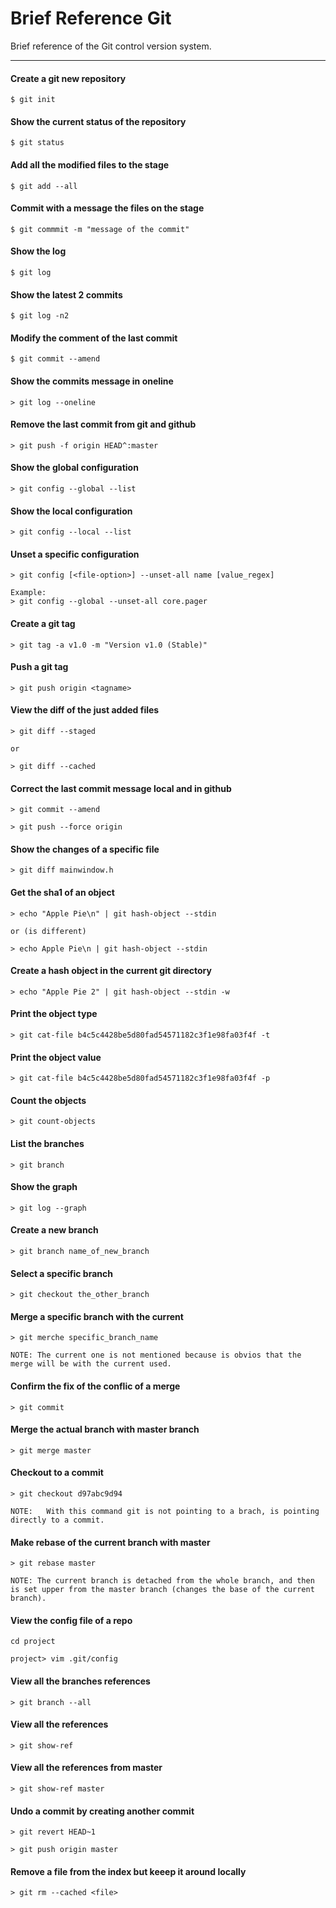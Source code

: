 # Brief Reference Git
Brief reference of the Git control version system.

---

#### Create a git new repository
```
$ git init
```

#### Show the current status of the repository
```
$ git status
```

#### Add all the modified files to the stage
```
$ git add --all
```

#### Commit with a message the files on the stage
```
$ git commmit -m "message of the commit"
```

#### Show the log
```
$ git log
```

#### Show the latest 2 commits
```
$ git log -n2
```

#### Modify the comment of the last commit
```
$ git commit --amend
```

#### Show the commits message in oneline
```
> git log --oneline
```

#### Remove the last commit from git and github
```
> git push -f origin HEAD^:master
```

#### Show the global configuration
```
> git config --global --list
```

#### Show the local configuration
```
> git config --local --list
```

#### Unset a specific configuration
```
> git config [<file-option>] --unset-all name [value_regex]

Example:
> git config --global --unset-all core.pager
```

#### Create a git tag
```
> git tag -a v1.0 -m "Version v1.0 (Stable)"
```

#### Push a git tag
```
> git push origin <tagname>
```

#### View the diff of the just added files
```
> git diff --staged

or

> git diff --cached
```

#### Correct the last commit message local and in github
```
> git commit --amend

> git push --force origin
```

#### Show the changes of a specific file
```
> git diff mainwindow.h
```

#### Get the sha1 of an object
```
> echo "Apple Pie\n" | git hash-object --stdin

or (is different)

> echo Apple Pie\n | git hash-object --stdin
```

#### Create a hash object in the current git directory
```
> echo "Apple Pie 2" | git hash-object --stdin -w
```

#### Print the object type
```
> git cat-file b4c5c4428be5d80fad54571182c3f1e98fa03f4f -t
```

#### Print the object value
```
> git cat-file b4c5c4428be5d80fad54571182c3f1e98fa03f4f -p
```

#### Count the objects
```
> git count-objects
```

#### List the branches
```
> git branch
```

#### Show the graph
```
> git log --graph
```

#### Create a new branch
```
> git branch name_of_new_branch
```

#### Select a specific branch
```
> git checkout the_other_branch
```

#### Merge a specific branch with the current
```
> git merche specific_branch_name

NOTE: The current one is not mentioned because is obvios that the merge will be with the current used.
```

#### Confirm the fix of the conflic of a merge
```
> git commit
```

#### Merge the actual branch with master branch
```
> git merge master
```

#### Checkout to a commit
```
> git checkout d97abc9d94

NOTE:	With this command git is not pointing to a brach, is pointing directly to a commit.
```

#### Make rebase of the current branch with master
```
> git rebase master

NOTE: The current branch is detached from the whole branch, and then is set upper from the master branch (changes the base of the current branch).
```

#### View the config file of a repo
```
cd project

project> vim .git/config
```

#### View all the branches references
```
> git branch --all
```

#### View all the references
```
> git show-ref
```

#### View all the references from master
```
> git show-ref master
```

#### Undo a commit by creating another commit
```
> git revert HEAD~1

> git push origin master
```

#### Remove a file from the index but keeep it around locally
```
> git rm --cached <file>
```

